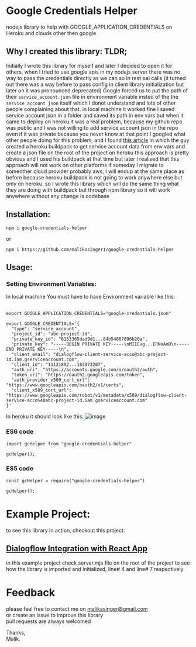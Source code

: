 # Google Credentials Helper
nodejs library to help with GOOGLE_APPLICATION_CREDENTIALS on Heroku and clouds other then google


## Why I created this library: TLDR;

Initially I wrote this library for myself and later I decided to open it for others,
when I tried to use google apis in my nodejs server there was no way to pass the credentials directly as we can so in rest pai calls 
(it turned out there was a way before to pass config in client library initialization but later on it was pronounced deprecated)
Google forced us to put the path of their `service_account.json` file in environment variable insted of the the `service account json` itself which I donot understand and lots of other people complaining about that.
in local machine it worked fine I saved service account json in a folder and saved its path in env vars but when it came to deploy on heroku
it was a real problem, because my github repo was public and I was not willing to add service account json in the repo even if it was private because you never know
at that point I googled what other people doing for this problem, and I found [this article](https://devdojo.com/bryanborge/adding-google-cloud-credentials-to-heroku)
in which the guy created a heroku buildpack to get service account data from env vars and create a json file on the root of the project on heroku
this approach is pretty obvious and I used his buildpack at that time but later I realised that this approach will not work on other platforms
if someday I migrate to someother cloud provider probably aws, I will endup at the same place as before because heroku buildpack is not going to
work anywhere else but only on heroku. so I wrote this library which will do the same thing what they are doing with buildpack but through
npm library so it will work anywhere without any change is codebase



## Installation:
`npm i google-credentials-helper`

or 

`npm i https://github.com/malikasinger1/google-credentials-helper`

## Usage:

### Setting Environment Variables:

In local machine You must have to have Environment variable like this:<br><br>
```
export GOOGLE_APPLICATION_CREDENTIALS="google-credentials.json"

export GOOGLE_CREDENTIALS='{
  "type": "service_account",
  "project_id": "abc-project-id",
  "private_key_id": "6153365dad9d1...84b54867896b20a",
  "private_key": "-----BEGIN PRIVATE KEY-----\nMIIEvg...ERNeAoD\n-----END PRIVATE KEY-----\n",
  "client_email": "dialogflow-client-service-acco@abc-project-id.iam.gserviceaccount.com",
  "client_id": "11121892...183973207",
  "auth_uri": "https://accounts.google.com/o/oauth2/auth",
  "token_uri": "https://oauth2.googleapis.com/token",
  "auth_provider_x509_cert_url": "https://www.googleapis.com/oauth2/v1/certs",
  "client_x509_cert_url": "https://www.googleapis.com/robot/v1/metadata/x509/dialogflow-client-service-acco%40abc-project-id.iam.gserviceaccount.com"
}'
```

In heroku it should look like this:
![image](https://user-images.githubusercontent.com/14273842/155875395-218ef516-29c8-4ea9-ab02-88e5a8bf0fbb.png)




### ES6 code
```
import gcHelper from "google-credentials-helper"

gcHelper();

```

### ES5 code
```
const gcHelper = require("google-credentials-helper")

gcHelper();

```

# Example Project:

to see this library in action, checkout this project:

## [Dialogflow Integration with React App](https://github.com/malikasinger1/Dialogflow-integration-with-react-app)

in this example project check server.mjs file on the root of the project to see how the library is imported and initialized, line# 4 and line# 7 respectively 


# Feedback
please feel free to contact me on malikasinger@gmail.com<br>
or create an issue to improve this library<br>
pull requests are always welcomed

Thanks,<br>
Malik.



